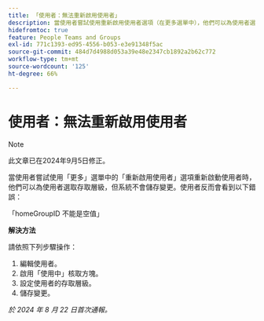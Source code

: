 ```yaml
---
title: 「使用者：無法重新啟用使用者」
description: 當使用者嘗試使用重新啟用使用者選項（在更多選單中），他們可以為使用者選擇存取層級，但未儲存變更。 使用者反而會看到錯誤。此問題有解決方法。
hidefromtoc: true
feature: People Teams and Groups
exl-id: 771c1393-ed95-4556-b053-e3e91348f5ac
source-git-commit: 484d7d4988d053a39e48e2347cb1892a2b62c772
workflow-type: tm+mt
source-wordcount: '125'
ht-degree: 66%

---
```


# 使用者：無法重新啟用使用者

>[!NOTE]
>
>此文章已在2024年9月5日修正。

當使用者嘗試使用「更多」選單中的「重新啟用使用者」選項重新啟動使用者時，他們可以為使用者選取存取層級，但系統不會儲存變更。使用者反而會看到以下錯誤：

「homeGroupID 不能是空值」

**解決方法**

請依照下列步驟操作：

1. 編輯使用者。
1. 啟用「使用中」核取方塊。
1. 設定使用者的存取層級。
1. 儲存變更。

_於 2024 年 8 月 22 日首次通報。_

